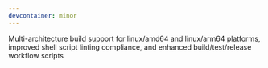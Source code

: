 ```yaml
---
devcontainer: minor
---
```


Multi-architecture build support for linux/amd64 and linux/arm64 platforms, improved shell script linting compliance, and enhanced build/test/release workflow scripts
